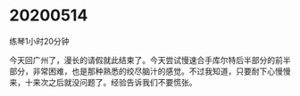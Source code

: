 # 20200514

练琴1小时20分钟

今天回广州了，漫长的请假就此结束了。今天尝试慢速合手库尔特后半部分的前半部分，非常困难，也是那种熟悉的绞尽脑汁的感觉。不过我知道，只要耐下心慢慢来，十来次之后就没问题了。经验告诉我们不要慌张。
